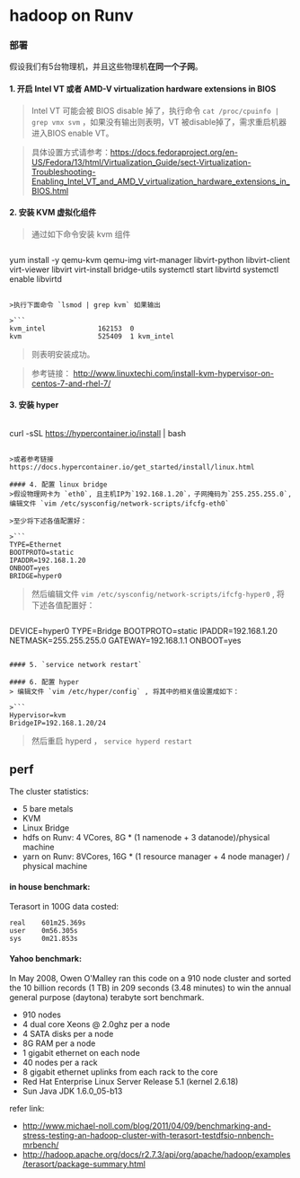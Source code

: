 hadoop on Runv
==============

### 部署
假设我们有5台物理机，并且这些物理机**在同一个子网**。

#### 1. 开启 Intel VT 或者 AMD-V virtualization hardware extensions in BIOS

>Intel VT 可能会被 BIOS disable 掉了，执行命令 `cat /proc/cpuinfo | grep vmx svm` ，如果没有输出则表明，VT 被disable掉了，需求重启机器进入BIOS enable VT。

>具体设置方式请参考：https://docs.fedoraproject.org/en-US/Fedora/13/html/Virtualization_Guide/sect-Virtualization-Troubleshooting-Enabling_Intel_VT_and_AMD_V_virtualization_hardware_extensions_in_BIOS.html

#### 2. 安装 KVM 虚拟化组件

>通过如下命令安装 kvm 组件

>```bash
yum install -y qemu-kvm qemu-img virt-manager libvirt-python libvirt-client virt-viewer libvirt virt-install bridge-utils
systemctl start libvirtd
systemctl enable libvirtd
```

>执行下面命令 `lsmod | grep kvm` 如果输出

>```
kvm_intel             162153  0
kvm                   525409  1 kvm_intel
```

>则表明安装成功。

>参考链接： http://www.linuxtechi.com/install-kvm-hypervisor-on-centos-7-and-rhel-7/

#### 3. 安装 hyper

>```bash
curl -sSL https://hypercontainer.io/install | bash
```

>或者参考链接 https://docs.hypercontainer.io/get_started/install/linux.html

#### 4. 配置 linux bridge
>假设物理网卡为 `eth0`, 且主机IP为`192.168.1.20`，子网掩码为`255.255.255.0`, 编辑文件 `vim /etc/sysconfig/network-scripts/ifcfg-eth0`

>至少将下述各值配置好：

>```
TYPE=Ethernet
BOOTPROTO=static
IPADDR=192.168.1.20
ONBOOT=yes
BRIDGE=hyper0
```

> 然后编辑文件 `vim /etc/sysconfig/network-scripts/ifcfg-hyper0` , 将下述各值配置好：

>```
DEVICE=hyper0
TYPE=Bridge
BOOTPROTO=static
IPADDR=192.168.1.20
NETMASK=255.255.255.0
GATEWAY=192.168.1.1
ONBOOT=yes
```

#### 5. `service network restart`

#### 6. 配置 hyper
> 编辑文件 `vim /etc/hyper/config` , 将其中的相关值设置成如下：

>```
Hypervisor=kvm
BridgeIP=192.168.1.20/24
```

> 然后重启 hyperd ， `service hyperd restart`

## perf

The cluster statistics:

* 5 bare metals
* KVM
* Linux Bridge
* hdfs on Runv: 4 VCores, 8G * (1 namenode + 3 datanode)/physical machine
* yarn on Runv: 8VCores, 16G * (1 resource manager + 4 node manager) / physical machine

#### in house benchmark:

Terasort in 100G data costed:

```
real    601m25.369s
user    0m56.305s
sys     0m21.853s
```

#### Yahoo benchmark:

In May 2008, Owen O'Malley ran this code on a 910 node cluster and sorted the 10 billion records (1 TB) in 209 seconds (3.48 minutes) to win the annual general purpose (daytona) terabyte sort benchmark.

* 910 nodes
* 4 dual core Xeons @ 2.0ghz per a node
* 4 SATA disks per a node
* 8G RAM per a node
* 1 gigabit ethernet on each node
* 40 nodes per a rack
* 8 gigabit ethernet uplinks from each rack to the core
* Red Hat Enterprise Linux Server Release 5.1 (kernel 2.6.18)
* Sun Java JDK 1.6.0_05-b13

refer link:

* http://www.michael-noll.com/blog/2011/04/09/benchmarking-and-stress-testing-an-hadoop-cluster-with-terasort-testdfsio-nnbench-mrbench/
* http://hadoop.apache.org/docs/r2.7.3/api/org/apache/hadoop/examples/terasort/package-summary.html

